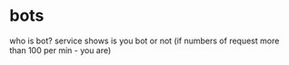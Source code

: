 # bots
who is bot? service shows is you bot or not (if numbers of request more than 100 per min - you are)
